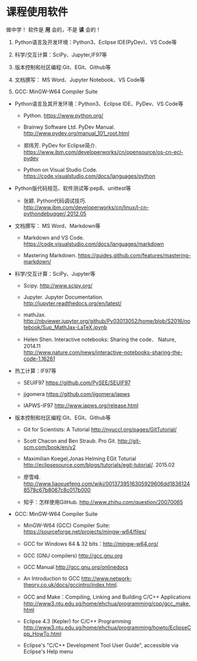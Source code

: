 

# 课程使用软件

 做中学！ 软件是 **用** 会的，不是 **读** 会的！

   1. Python语言及开发环境：Python3、Eclipse IDE(PyDev)、VS Code等

   2. 科学/交互计算：SciPy、Jupyter,IF97等

   3. 版本控制和社区编程:Git、EGit、Github等

   4. 文档撰写： MS Word、Jupyter Notebook、VS Code等

   5. GCC:  MinGW-W64 Compiler Suite 

* Python语言及其开发环境：Python3、Eclipse IDE、PyDev、VS Code等

   * Python. https://www.python.org/
    
   * Brainwy Software Ltd. PyDev Manual. http://www.pydev.org/manual_101_root.html

   * 郑伟芳. PyDev for Eclipse简介. https://www.ibm.com/developerworks/cn/opensource/os-cn-ecl-pydev

   * Python on Visual Studio Code. https://code.visualstudio.com/docs/languages/python

* Python版代码规范、软件测试等:pep8、unittest等

  * 张颖. Python代码调试技巧. http://www.ibm.com/developerworks/cn/linux/l-cn-pythondebugger/,2012.05

* 文档撰写： MS Word、Markdown等

   *  Markdown and VS Code. https://code.visualstudio.com/docs/languages/markdown

   *  Mastering Markdown. https://guides.github.com/features/mastering-markdown/

*  科学/交互计算：SciPy、Jupyter等

   * Scipy. http://www.scipy.org/

   * Jupyter. Jupyter Documentation. http://jupyter.readthedocs.org/en/latest/
   
   * mathJax.  http://nbviewer.jupyter.org/github/Py03013052/home/blob/S2016/notebook/Sup_MathJax-LaTeX.ipynb

   * Helen Shen. Interactive notebooks: Sharing the code． Nature, 2014.11   
   http://www.nature.com/news/interactive-notebooks-sharing-the-code-1.16261

* 热工计算：IF97等

  * SEUIF97 https://github.com/PySEE/SEUIF97

  * jjgomera https://github.com/jjgomera/iapws 

  * IAPWS-IF97  http://www.iapws.org/release.html 

* 版本控制和社区编程:Git、EGit、Github等

  * Git for Scientists: A Tutorial http://nyuccl.org/pages/GitTutorial/

  * Scott Chacon and Ben Straub. Pro Git.  http://git-scm.com/book/en/v2

  * Maximilian Koegel,Jonas Helming  EGit Toturial http://eclipsesource.com/blogs/tutorials/egit-tutorial/. 2015.02

  *  廖雪峰. http://www.liaoxuefeng.com/wiki/0013739516305929606dd18361248578c67b8067c8c017b000
 
  *  知乎：怎样使用GitHub. http://www.zhihu.com/question/20070065


* GCC:  MinGW-W64 Compiler Suite 
 
  * MinGW-W64 (GCC) Compiler Suite: https://sourceforge.net/projects/mingw-w64/files/

  * GCC for Windows 64 & 32 bits：http://mingw-w64.org/

  * GCC (GNU compilers) http://gcc.gnu.org

  * GCC Manual  http://gcc.gnu.org/onlinedocs

  * An Introduction to GCC  http://www.network-theory.co.uk/docs/gccintro/index.html.

  * GCC and Make：Compiling, Linking and Building C/C++ Applications http://www3.ntu.edu.sg/home/ehchua/programming/cpp/gcc_make.html

  * Eclipse 4.3 (Kepler) for C/C++ Programming http://www3.ntu.edu.sg/home/ehchua/programming/howto/EclipseCpp_HowTo.html

  * Eclipse's "C/C++ Development Tool User Guide", accessible via Eclipse's Help menu





